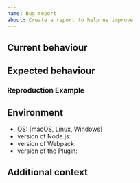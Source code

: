 ```yaml
---
name: Bug report
about: Create a report to help us improve
---
```


<!-- If you delete this template this issue is very likely to be closed. -->

## Current behaviour

<!-- Tell us which problem you are facing which might be caused by a bug. -->

## Expected behaviour

<!-- If not included in current behaviour please explain what should happen instead. -->

### Reproduction Example

<!-- Please provide a minimal example how to reproduce your problem. -->

## Environment

<!-- Tell us versions of your environment: -->

- OS: [macOS, Linux, Windows]
- version of Node.js:
- version of Webpack:
- version of the Plugin:

## Additional context

<!-- Add any other context about the problem here. -->
